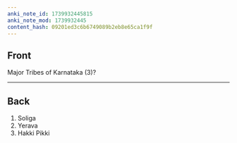 ```yaml
---
anki_note_id: 1739932445815
anki_note_mod: 1739932445
content_hash: 09201ed3c6b6749089b2eb8e65ca1f9f
---
```


## Front

Major Tribes of Karnataka (3)?

<hr/>

## Back

1. Soliga  
2. Yerava  
3. Hakki Pikki